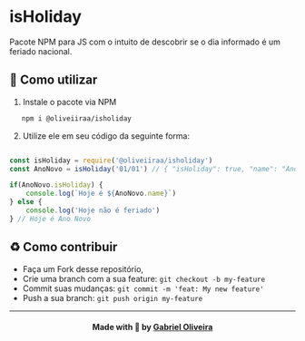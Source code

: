 # isHoliday
Pacote NPM para JS com o intuito de descobrir se o dia informado é um feriado nacional.

## 📝 Como utilizar

1. Instale o pacote via NPM

```sh
   npm i @oliveiiraa/isholiday
   ```

2. Utilize ele em seu código da seguinte forma:

```js

const isHoliday = require('@oliveiiraa/isholiday')
const AnoNovo = isHoliday('01/01') // { "isHoliday": true, "name": "Ano Novo" }

if(AnoNovo.isHoliday) {
    console.log(`Hoje é ${AnoNovo.name}`)
} else {
    console.log('Hoje não é feriado')
} // Hoje é Ano Novo

```

## :recycle: Como contribuir

- Faça um Fork desse repositório,
- Crie uma branch com a sua feature: `git checkout -b my-feature`
- Commit suas mudanças: `git commit -m 'feat: My new feature'`
- Push a sua branch: `git push origin my-feature`

---

<h4 align=center>Made with 💙 by <a href="https://www.linkedin.com/in/gabriel-h-oliveira/">Gabriel Oliveira</a></h4>